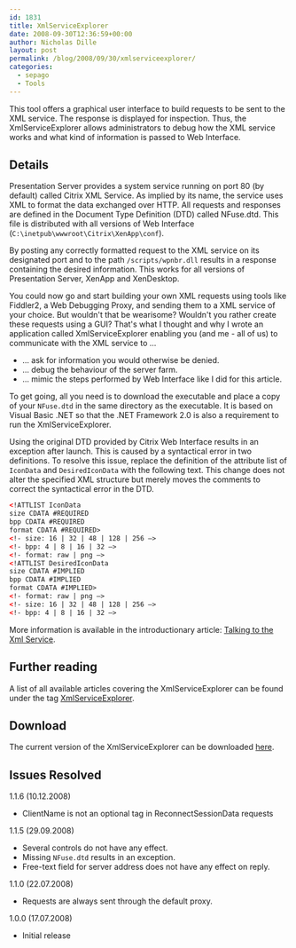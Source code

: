 ```yaml
---
id: 1831
title: XmlServiceExplorer
date: 2008-09-30T12:36:59+00:00
author: Nicholas Dille
layout: post
permalink: /blog/2008/09/30/xmlserviceexplorer/
categories:
  - sepago
  - Tools
---
```

This tool offers a graphical user interface to build requests to be sent to the XML service. The response is displayed for inspection. Thus, the XmlServiceExplorer allows administrators to debug how the XML service works and what kind of information is passed to Web Interface.

<!--more-->

## Details

Presentation Server provides a system service running on port 80 (by default) called Citrix XML Service. As implied by its name, the service uses XML to format the data exchanged over HTTP. All requests and responses are defined in the Document Type Definition (DTD) called NFuse.dtd. This file is distributed with all versions of Web Interface (`C:\inetpub\wwwroot\Citrix\XenApp\conf`).

By posting any correctly formatted request to the XML service on its designated port and to the path `/scripts/wpnbr.dll` results in a response containing the desired information. This works for all versions of Presentation Server, XenApp and XenDesktop.

You could now go and start building your own XML requests using tools like Fiddler2, a Web Debugging Proxy, and sending them to a XML service of your choice. But wouldn't that be wearisome? Wouldn't you rather create these requests using a GUI? That's what I thought and why I wrote an application called XmlServiceExplorer enabling you (and me - all of us) to communicate with the XML service to ...

  * ... ask for information you would otherwise be denied.
  * ... debug the behaviour of the server farm.
  * ... mimic the steps performed by Web Interface like I did for this article.

To get going, all you need is to download the executable and place a copy of your `NFuse.dtd` in the same directory as the executable. It is based on Visual Basic .NET so that the .NET Framework 2.0 is also a requirement to run the XmlServiceExplorer.

Using the original DTD provided by Citrix Web Interface results in an exception after launch. This is caused by a syntactical error in two definitions. To resolve this issue, replace the definition of the attribute list of `IconData` and `DesiredIconData` with the following text. This change does not alter the specified XML structure but merely moves the comments to correct the syntactical error in the DTD.

```xml
<!ATTLIST IconData
size CDATA #REQUIRED
bpp CDATA #REQUIRED
format CDATA #REQUIRED>
<!- size: 16 | 32 | 48 | 128 | 256 –>
<!- bpp: 4 | 8 | 16 | 32 –>
<!- format: raw | png –>
<!ATTLIST DesiredIconData
size CDATA #IMPLIED
bpp CDATA #IMPLIED
format CDATA #IMPLIED>
<!- format: raw | png –>
<!- size: 16 | 32 | 48 | 128 | 256 –>
<!- bpp: 4 | 8 | 16 | 32 –>
```

More information is available in the introductionary article: [Talking to the Xml Service](/blog/2008/07/17/talking-to-the-xml-service-update).

## Further reading

A list of all available articles covering the XmlServiceExplorer can be found under the tag [XmlServiceExplorer](/blog/tags#xmlserviceexplorer/).

## Download

The current version of the XmlServiceExplorer can be downloaded [here](/assets/2008/07/XmlServiceExplorer.zip).

## Issues Resolved

1.1.6 (10.12.2008)

  * ClientName is not an optional tag in ReconnectSessionData requests

1.1.5 (29.09.2008)

  * Several controls do not have any effect.
  * Missing `NFuse.dtd` results in an exception.
  * Free-text field for server address does not have any effect on reply.

1.1.0 (22.07.2008)

  * Requests are always sent through the default proxy.

1.0.0 (17.07.2008)

  * Initial release
